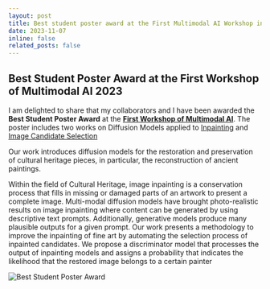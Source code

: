 ```yaml
---
layout: post
title: Best student poster award at the First Multimodal AI Workshop in the UK
date: 2023-11-07
inline: false
related_posts: false
---
```


## Best Student Poster Award at the First Workshop of Multimodal AI 2023

I am delighted to share that my collaborators and I have been awarded the **Best Student Poster Award** at the **[First Workshop of Multimodal AI](https://multimodalai.github.io/multimodalai23/)**.
The poster includes two works on Diffusion Models applied to [Inpainting](https://openaccess.thecvf.com/content/CVPR2022W/NTIRE/papers/Cipolina-Kun_Comparison_of_CoModGans_LaMa_and_GLIDE_for_Art_Inpainting_Completing_CVPRW_2022_paper.pdf) and [Image Candidate Selection](https://research.latinxinai.org/papers/icml/2022/pdf/paper_3.pdf)

Our work introduces diffusion models for the restoration and preservation of cultural heritage pieces, in particular, the reconstruction of ancient paintings.

Within the field of Cultural Heritage, image inpainting is a conservation process that fills in missing or damaged parts of an artwork to present a complete image. Multi-modal diffusion models have brought photo-realistic results on image inpainting where content can be generated by using descriptive text prompts. Additionally, generative models produce many plausible outputs for a given prompt. Our work presents a methodology to improve the inpainting of fine art by automating the selection process of inpainted candidates. We propose a discriminator model that processes the output of inpainting models and assigns a probability that indicates the likelihood that the restored image belongs to a certain painter

![Best Student Poster Award](lcipolina.github.io/assets/img/2023-Multimodal-Best_Student_Poster_Award.jpg)
